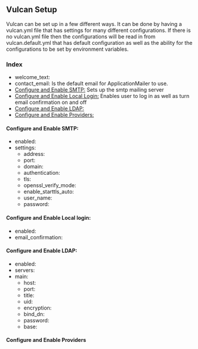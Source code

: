 ## Vulcan Setup

Vulcan can be set up in a few different ways. It can be done by having a vulcan.yml file that has settings for many different configurations. If there is no vulcan.yml file then the configurations will be read in from vulcan.default.yml that has default configuration as well as the ability for the configurations to be set by environment variables.

### Index

* welcome_text: 
* contact_email: Is the default email for ApplicationMailer to use.
* [Configure and Enable SMTP:](#configure-and-enable-smtp) Sets up the smtp mailing server
* [Configure and Enable Local Login:](#configure-and-enable-local-login) Enables user to log in as well as turn email confirmation on and off 
* [Configure and Enable LDAP:](#configure-and-enable-ldap)
* [Configure and Enable Providers:](#configure-and-enable-providers)

#### Configure and Enable SMTP:
* enabled:
* settings:
    * address:
    * port:
    * domain:
    * authentication:
    * tls:
    * openssl_verify_mode:
    * enable_starttls_auto:
    * user_name:
    * password:

#### Configure and Enable Local login:
* enabled:
* email_confirmation:

#### Configure and Enable LDAP:
* enabled:
* servers:
* main:
    * host:
    * port:
    * title:
    * uid:
    * encryption:
    * bind_dn:
    * password:
    * base:

#### Configure and Enable Providers

